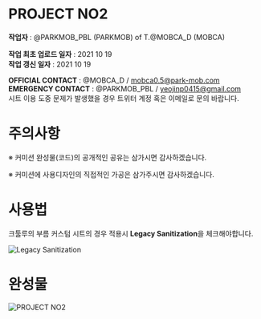 # PROJECT NO2

**작업자** : @PARKMOB_PBL (PARKMOB) of T.@MOBCA_D (MOBCA)

**작업 최초 업로드 일자** : 2021 10 19  
**작업 갱신 일자** : 2021 10 19

**OFFICIAL CONTACT** : @MOBCA_D / mobca0.5@park-mob.com  
**EMERGENCY CONTACT** : @PARKMOB_PBL / yeojinp0415@gmail.com  
시트 이용 도중 문제가 발생했을 경우 트위터 계정 혹은 이메일로 문의 바랍니다.

# 주의사항

※ 커미션 완성물(코드)의 공개적인 공유는 삼가시면 감사하겠습니다.

※ 커미션에 사용디자인의 직접적인 가공은 삼가주시면 감사하겠습니다.

# 사용법

크툴루의 부름 커스텀 시트의 경우 적용시 **Legacy Sanitization**을 체크해야합니다.

![Legacy Sanitization](https://i.imgur.com/dKetlgm.png "Legacy Sanitization")

# 완성물

![PROJECT NO2](https://i.imgur.com/EFaNNkz.png "PROJECT NO2")
